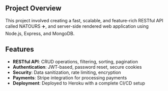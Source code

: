 ## Project Overview

This project involved creating a fast, scalable, and feature-rich RESTful API called NATOURS :airplane:, and server-side rendered web application using Node.js, Express, and MongoDB.

## Features

- **RESTful API**: CRUD operations, filtering, sorting, pagination
- **Authentication**: JWT-based, password reset, secure cookies
- **Security**: Data sanitization, rate limiting, encryption
- **Payments**: Stripe integration for processing payments
- **Deployment**: Deployed to Heroku with a complete CI/CD setup

